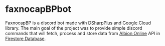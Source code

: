 # faxnocapBPbot
FaxnocapBP is a discord bot made with [DSharpPlus](https://github.com/DSharpPlus/DSharpPlus) and [Google Cloud](https://github.com/googleapis/google-cloud-dotnet) library.
The main goal of the project was to provide simple discord commands that will fetch, process and store data from [Albion Online](https://albiononline.com/home) API in [Firestore Database](https://firebase.google.com/docs/firestore).
